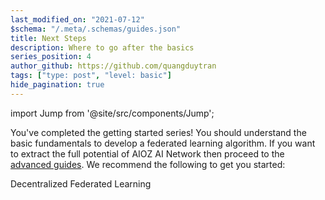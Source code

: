 ```yaml
---
last_modified_on: "2021-07-12"
$schema: "/.meta/.schemas/guides.json"
title: Next Steps
description: Where to go after the basics
series_position: 4
author_github: https://github.com/quangduytran
tags: ["type: post", "level: basic"]
hide_pagination: true
---
```


import Jump from '@site/src/components/Jump';

You've completed the getting started series! You should understand the basic
fundamentals to develop a federated learning algorithm. If you
want to extract the full potential of AIOZ AI Network then proceed to the
[advanced guides][guides.advanced]. We recommend the following to get you
started:

<Jump to="/guides/advanced/dfed-learning/" leftIcon="book">
  Decentralized Federated Learning
</Jump>

[guides.advanced]: /guides/advanced/
